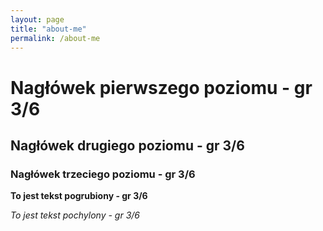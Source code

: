 ```yaml
---
layout: page
title: "about-me"
permalink: /about-me
---
```


# Nagłówek pierwszego poziomu - gr 3/6

## Nagłówek drugiego poziomu - gr 3/6

### Nagłówek trzeciego poziomu - gr 3/6

**To jest tekst pogrubiony  - gr 3/6**

*To jest tekst pochylony  - gr 3/6*
